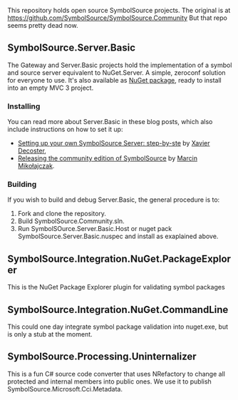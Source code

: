 This repository holds open source SymbolSource projects.
The original is at https://github.com/SymbolSource/SymbolSource.Community
But that repo seems pretty dead now.


## SymbolSource.Server.Basic

The Gateway and Server.Basic projects hold the implementation of a symbol and source server equivalent to NuGet.Server. A simple, zeroconf solution for everyone to use. It's also available as [NuGet package](http://nuget.org/packages/SymbolSource.Server.Basic), ready to install into an empty MVC 3 project.

### Installing

You can read more about Server.Basic in these blog posts, which also include instructions on how to set it up:
 
 * [Setting up your own SymbolSource Server: step-by-ste](http://xavierdecoster.azurewebsites.net/setting-up-your-own-symbolsource-server-step-by-step) by [Xavier Decoster](http://twitter.com/xavierdecoster),
 * [Releasing the community edition of SymbolSource](http://www.symbolsource.org/Public/Blog/View/2012-03-13/Releasing_the_community_edition_of_SymbolSource) by [Marcin Mikołajczak](http://twitter.com/tripleemcoder).
 
### Building

If you wish to build and debug Server.Basic, the general procedure is to:
 1. Fork and clone the repository.
 2. Build SymbolSource.Community.sln.
 3. Run SymbolSOurce.Server.Basic.Host or nuget pack SymbolSource.Server.Basic.nuspec and install as exaplained above.

 
## SymbolSource.Integration.NuGet.PackageExplorer
This is the NuGet Package Explorer plugin for validating symbol packages


## SymbolSource.Integration.NuGet.CommandLine
This could one day integrate symbol package validation into nuget.exe, but is only a stub at the moment.


## SymbolSource.Processing.Uninternalizer

This is a fun C# source code converter that uses NRefactory to change all protected and internal members into public ones. We use it to publish SymbolSource.Microsoft.Cci.Metadata.

